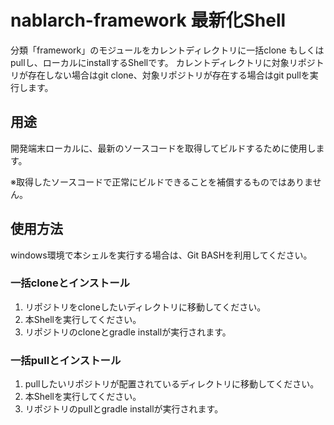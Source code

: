 # nablarch-framework 最新化Shell

分類「framework」のモジュールをカレントディレクトリに一括clone もしくはpullし、ローカルにinstallするShellです。
カレントディレクトリに対象リポジトリが存在しない場合はgit clone、対象リポジトリが存在する場合はgit pullを実行します。

## 用途

開発端末ローカルに、最新のソースコードを取得してビルドするために使用します。

※取得したソースコードで正常にビルドできることを補償するものではありません。

## 使用方法

windows環境で本シェルを実行する場合は、Git BASHを利用してください。

### 一括cloneとインストール

1. リポジトリをcloneしたいディレクトリに移動してください。
2. 本Shellを実行してください。
3. リポジトリのcloneとgradle installが実行されます。

### 一括pullとインストール

1. pullしたいリポジトリが配置されているディレクトリに移動してください。
2. 本Shellを実行してください。
3. リポジトリのpullとgradle installが実行されます。


